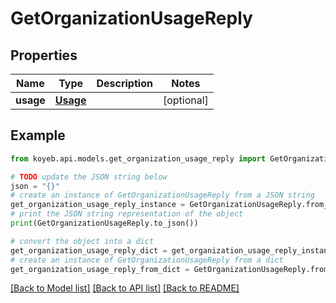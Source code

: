 # GetOrganizationUsageReply


## Properties

Name | Type | Description | Notes
------------ | ------------- | ------------- | -------------
**usage** | [**Usage**](Usage.md) |  | [optional] 

## Example

```python
from koyeb.api.models.get_organization_usage_reply import GetOrganizationUsageReply

# TODO update the JSON string below
json = "{}"
# create an instance of GetOrganizationUsageReply from a JSON string
get_organization_usage_reply_instance = GetOrganizationUsageReply.from_json(json)
# print the JSON string representation of the object
print(GetOrganizationUsageReply.to_json())

# convert the object into a dict
get_organization_usage_reply_dict = get_organization_usage_reply_instance.to_dict()
# create an instance of GetOrganizationUsageReply from a dict
get_organization_usage_reply_from_dict = GetOrganizationUsageReply.from_dict(get_organization_usage_reply_dict)
```
[[Back to Model list]](../README.md#documentation-for-models) [[Back to API list]](../README.md#documentation-for-api-endpoints) [[Back to README]](../README.md)


